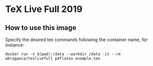 # TeX Live Full 2019

## How to use this image

Specify the desired tex commands following the container name, for instance:

    docker run -v $(pwd):/data --workdir /data -it --rm wbraganca/texlivefull pdflatex example.tex
